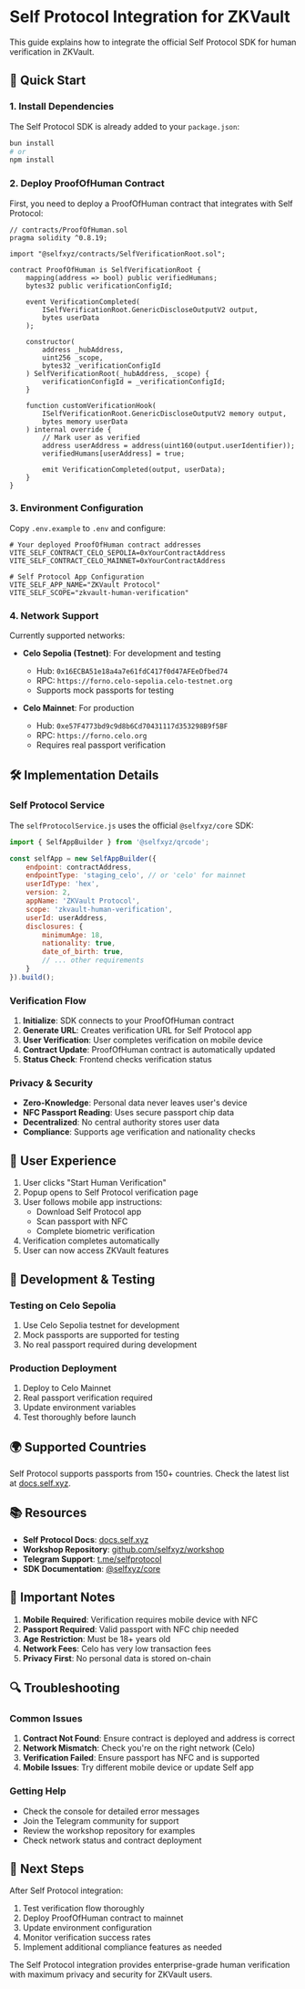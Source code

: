 # Self Protocol Integration for ZKVault

This guide explains how to integrate the official Self Protocol SDK for human verification in ZKVault.

## 🚀 Quick Start

### 1. Install Dependencies

The Self Protocol SDK is already added to your `package.json`:

```bash
bun install
# or
npm install
```

### 2. Deploy ProofOfHuman Contract

First, you need to deploy a ProofOfHuman contract that integrates with Self Protocol:

```solidity
// contracts/ProofOfHuman.sol
pragma solidity ^0.8.19;

import "@selfxyz/contracts/SelfVerificationRoot.sol";

contract ProofOfHuman is SelfVerificationRoot {
    mapping(address => bool) public verifiedHumans;
    bytes32 public verificationConfigId;
    
    event VerificationCompleted(
        ISelfVerificationRoot.GenericDiscloseOutputV2 output,
        bytes userData
    );
    
    constructor(
        address _hubAddress,
        uint256 _scope,
        bytes32 _verificationConfigId
    ) SelfVerificationRoot(_hubAddress, _scope) {
        verificationConfigId = _verificationConfigId;
    }
    
    function customVerificationHook(
        ISelfVerificationRoot.GenericDiscloseOutputV2 memory output,
        bytes memory userData
    ) internal override {
        // Mark user as verified
        address userAddress = address(uint160(output.userIdentifier));
        verifiedHumans[userAddress] = true;
        
        emit VerificationCompleted(output, userData);
    }
}
```

### 3. Environment Configuration

Copy `.env.example` to `.env` and configure:

```env
# Your deployed ProofOfHuman contract addresses
VITE_SELF_CONTRACT_CELO_SEPOLIA=0xYourContractAddress
VITE_SELF_CONTRACT_CELO_MAINNET=0xYourContractAddress

# Self Protocol App Configuration
VITE_SELF_APP_NAME="ZKVault Protocol"
VITE_SELF_SCOPE="zkvault-human-verification"
```

### 4. Network Support

Currently supported networks:

- **Celo Sepolia (Testnet)**: For development and testing
  - Hub: `0x16ECBA51e18a4a7e61fdC417f0d47AFEeDfbed74`
  - RPC: `https://forno.celo-sepolia.celo-testnet.org`
  - Supports mock passports for testing

- **Celo Mainnet**: For production
  - Hub: `0xe57F4773bd9c9d8b6Cd70431117d353298B9f5BF`
  - RPC: `https://forno.celo.org`
  - Requires real passport verification

## 🛠️ Implementation Details

### Self Protocol Service

The `selfProtocolService.js` uses the official `@selfxyz/core` SDK:

```javascript
import { SelfAppBuilder } from '@selfxyz/qrcode';

const selfApp = new SelfAppBuilder({
    endpoint: contractAddress,
    endpointType: 'staging_celo', // or 'celo' for mainnet
    userIdType: 'hex',
    version: 2,
    appName: 'ZKVault Protocol',
    scope: 'zkvault-human-verification',
    userId: userAddress,
    disclosures: {
        minimumAge: 18,
        nationality: true,
        date_of_birth: true,
        // ... other requirements
    }
}).build();
```

### Verification Flow

1. **Initialize**: SDK connects to your ProofOfHuman contract
2. **Generate URL**: Creates verification URL for Self Protocol app
3. **User Verification**: User completes verification on mobile device
4. **Contract Update**: ProofOfHuman contract is automatically updated
5. **Status Check**: Frontend checks verification status

### Privacy & Security

- **Zero-Knowledge**: Personal data never leaves user's device
- **NFC Passport Reading**: Uses secure passport chip data
- **Decentralized**: No central authority stores user data
- **Compliance**: Supports age verification and nationality checks

## 📱 User Experience

1. User clicks "Start Human Verification"
2. Popup opens to Self Protocol verification page
3. User follows mobile app instructions:
   - Download Self Protocol app
   - Scan passport with NFC
   - Complete biometric verification
4. Verification completes automatically
5. User can now access ZKVault features

## 🔧 Development & Testing

### Testing on Celo Sepolia

1. Use Celo Sepolia testnet for development
2. Mock passports are supported for testing
3. No real passport required during development

### Production Deployment

1. Deploy to Celo Mainnet
2. Real passport verification required
3. Update environment variables
4. Test thoroughly before launch

## 🌍 Supported Countries

Self Protocol supports passports from 150+ countries. Check the latest list at [docs.self.xyz](https://docs.self.xyz).

## 📚 Resources

- **Self Protocol Docs**: [docs.self.xyz](https://docs.self.xyz)
- **Workshop Repository**: [github.com/selfxyz/workshop](https://github.com/selfxyz/workshop)
- **Telegram Support**: [t.me/selfprotocol](https://t.me/selfprotocol)
- **SDK Documentation**: [@selfxyz/core](https://www.npmjs.com/package/@selfxyz/core)

## 🚨 Important Notes

1. **Mobile Required**: Verification requires mobile device with NFC
2. **Passport Required**: Valid passport with NFC chip needed
3. **Age Restriction**: Must be 18+ years old
4. **Network Fees**: Celo has very low transaction fees
5. **Privacy First**: No personal data is stored on-chain

## 🔍 Troubleshooting

### Common Issues

1. **Contract Not Found**: Ensure contract is deployed and address is correct
2. **Network Mismatch**: Check you're on the right network (Celo)
3. **Verification Failed**: Ensure passport has NFC and is supported
4. **Mobile Issues**: Try different mobile device or update Self app

### Getting Help

- Check the console for detailed error messages
- Join the Telegram community for support
- Review the workshop repository for examples
- Check network status and contract deployment

## 🎯 Next Steps

After Self Protocol integration:

1. Test verification flow thoroughly
2. Deploy ProofOfHuman contract to mainnet
3. Update environment configuration
4. Monitor verification success rates
5. Implement additional compliance features as needed

The Self Protocol integration provides enterprise-grade human verification with maximum privacy and security for ZKVault users.
